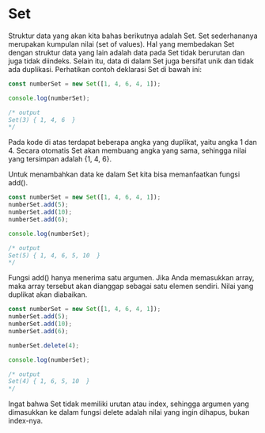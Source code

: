 # Set

Struktur data yang akan kita bahas berikutnya adalah Set. Set sederhananya merupakan kumpulan
nilai (set of values). Hal yang membedakan Set dengan struktur data yang lain adalah data pada Set
tidak berurutan dan juga tidak diindeks. Selain itu, data di dalam Set juga bersifat unik dan tidak
ada duplikasi. Perhatikan contoh deklarasi Set di bawah ini:

```javascript
const numberSet = new Set([1, 4, 6, 4, 1]);

console.log(numberSet);

/* output
Set(3) { 1, 4, 6  }
*/
```

Pada kode di atas terdapat beberapa angka yang duplikat, yaitu angka 1 dan 4. Secara otomatis Set
akan membuang angka yang sama, sehingga nilai yang tersimpan adalah {1, 4, 6}.

Untuk menambahkan data ke dalam Set kita bisa memanfaatkan fungsi add().

```javascript
const numberSet = new Set([1, 4, 6, 4, 1]);
numberSet.add(5);
numberSet.add(10);
numberSet.add(6);

console.log(numberSet);

/* output
Set(5) { 1, 4, 6, 5, 10  }
*/
```

Fungsi add() hanya menerima satu argumen. Jika Anda memasukkan array, maka array tersebut akan
dianggap sebagai satu elemen sendiri. Nilai yang duplikat akan diabaikan.

```javascript
const numberSet = new Set([1, 4, 6, 4, 1]);
numberSet.add(5);
numberSet.add(10);
numberSet.add(6);

numberSet.delete(4);

console.log(numberSet);

/* output
Set(4) { 1, 6, 5, 10  }
*/
```

Ingat bahwa Set tidak memiliki urutan atau index, sehingga argumen yang dimasukkan ke dalam fungsi
delete adalah nilai yang ingin dihapus, bukan index-nya.




